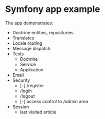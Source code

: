# Symfony app example

The app demonstrates:

- Doctrine entities, repositories
- Translates
- Locale routing
- Message dispatch
- Tests
  - Doctrine
  - Service
  - Application
- Email
- Security
  - [-] /register
  - /login
  - /logout
  - [-] access control to */admin* area
- Session
  - last visited article
  